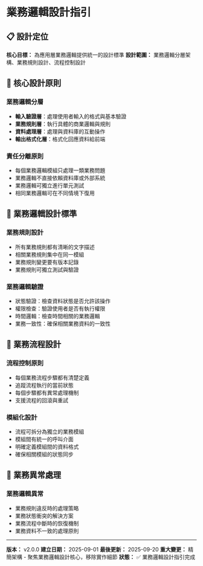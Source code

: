 # 業務邏輯設計指引

## 📋 設計定位

**核心目標：** 為應用層業務邏輯提供統一的設計標準
**設計範圍：** 業務邏輯分層架構、業務規則設計、流程控制設計

## 🎯 核心設計原則

### **業務邏輯分層**
- **輸入驗證層**：處理使用者輸入的格式與基本驗證
- **業務規則層**：執行具體的商業邏輯與規則
- **資料處理層**：處理與資料庫的互動操作
- **輸出格式化層**：格式化回應資料給前端

### **責任分離原則**
- 每個業務邏輯模組只處理一類業務問題
- 業務邏輯不直接依賴資料庫或外部系統
- 業務邏輯可獨立進行單元測試
- 相同業務邏輯可在不同情境下復用

## 📝 業務邏輯設計標準

### **業務規則設計**
- 所有業務規則都有清晰的文字描述
- 相關業務規則集中在同一模組
- 業務規則變更要有版本記錄
- 業務規則可獨立測試與驗證

### **業務邏輯驗證**
- 狀態驗證：檢查資料狀態是否允許該操作
- 權限檢查：驗證使用者是否有執行權限
- 時間邏輯：檢查時間相關的業務邏輯
- 業務一致性：確保相關業務資料的一致性

## 🔄 業務流程設計

### **流程控制原則**
- 每個業務流程步驟都有清楚定義
- 追蹤流程執行的當前狀態
- 每個步驟都有異常處理機制
- 支援流程的回滾與重試

### **模組化設計**
- 流程可拆分為獨立的業務模組
- 模組間有統一的呼叫介面
- 明確定義模組間的資料格式
- 確保相關模組的狀態同步

## 🚨 業務異常處理

### **業務邏輯異常**
- 業務規則違反時的處理策略
- 業務狀態衝突的解決方案
- 業務流程中斷時的恢復機制
- 業務資料不一致的處理原則

---

**版本：** v2.0.0
**建立日期：** 2025-09-01
**最後更新：** 2025-09-20
**重大變更：** 精簡架構 - 聚焦業務邏輯設計核心，移除實作細節
**狀態：** ✅ 業務邏輯設計指引完成